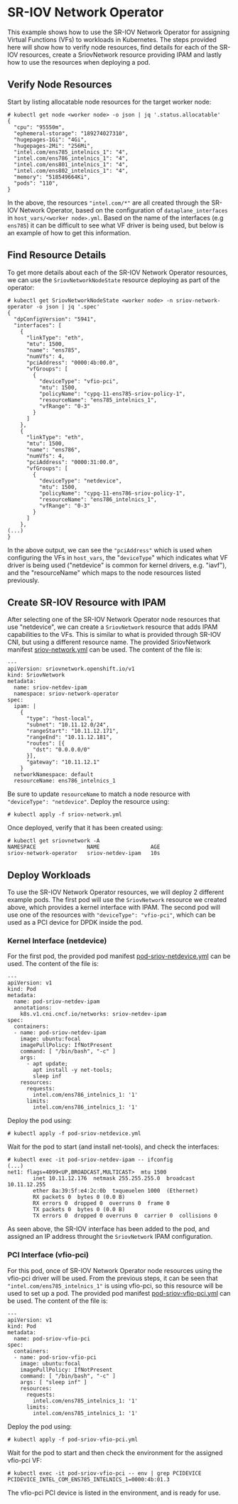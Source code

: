 # SR-IOV Network Operator
This example shows how to use the SR-IOV Network Operator for assigning Virtual Functions (VFs) to workloads in Kubernetes. The steps provided here will show how to verify node resources, find details for each of the SR-IOV resources, create a SriovNetwork resource providing IPAM and lastly how to use the resources when deploying a pod.

## Verify Node Resources
Start by listing allocatable node resources for the target worker node:
```
# kubectl get node <worker node> -o json | jq '.status.allocatable'
{
  "cpu": "95550m",
  "ephemeral-storage": "189274027310",
  "hugepages-1Gi": "4Gi",
  "hugepages-2Mi": "256Mi",
  "intel.com/ens785_intelnics_1": "4",
  "intel.com/ens786_intelnics_1": "4",
  "intel.com/ens801_intelnics_1": "4",
  "intel.com/ens802_intelnics_1": "4",
  "memory": "518549664Ki",
  "pods": "110",
}
```
In the above, the resources `"intel.com/*"` are all created through the SR-IOV Network Operator, based on the configuration of `dataplane_interfaces` in `host_vars/<worker node>.yml`. Based on the name of the interfaces (e.g `ens785`) it can be difficult to see what VF driver is being used, but below is an example of how to get this information.

## Find Resource Details
To get more details about each of the SR-IOV Network Operator resources, we can use the `SriovNetworkNodeState` resource deploying as part of the operator:
```
# kubectl get SriovNetworkNodeState <worker node> -n sriov-network-operator -o json | jq '.spec'
{
  "dpConfigVersion": "5941",
  "interfaces": [
    {
      "linkType": "eth",
      "mtu": 1500,
      "name": "ens785",
      "numVfs": 4,
      "pciAddress": "0000:4b:00.0",
      "vfGroups": [
        {
          "deviceType": "vfio-pci",
          "mtu": 1500,
          "policyName": "cypq-11-ens785-sriov-policy-1",
          "resourceName": "ens785_intelnics_1",
          "vfRange": "0-3"
        }
      ]
    },
    {
      "linkType": "eth",
      "mtu": 1500,
      "name": "ens786",
      "numVfs": 4,
      "pciAddress": "0000:31:00.0",
      "vfGroups": [
        {
          "deviceType": "netdevice",
          "mtu": 1500,
          "policyName": "cypq-11-ens786-sriov-policy-1",
          "resourceName": "ens786_intelnics_1",
          "vfRange": "0-3"
        }
      ]
    },
(...)
}
```
In the above output, we can see the `"pciAddress"` which is used when configuring the VFs in `host_vars`, the "`deviceType`" which indicates what VF driver is being used ("netdevice" is common for kernel drivers, e.g. "iavf"), and the "resourceName" which maps to the node resources listed previously.

## Create SR-IOV Resource with IPAM
After selecting one of the SR-IOV Network Operator node resources that use "netdevice", we can create a `SriovNetwork` resource that adds IPAM capabilities to the VFs. This is similar to what is provided through SR-IOV CNI, but using a different resource name.
The provided SriovNetwork manifest [sriov-network.yml](sriov-network.yml) can be used. The content of the file is:
```
---
apiVersion: sriovnetwork.openshift.io/v1
kind: SriovNetwork
metadata:
  name: sriov-netdev-ipam
  namespace: sriov-network-operator
spec:
  ipam: |
    {
      "type": "host-local",
      "subnet": "10.11.12.0/24",
      "rangeStart": "10.11.12.171",
      "rangeEnd": "10.11.12.181",
      "routes": [{
        "dst": "0.0.0.0/0"
      }],
      "gateway": "10.11.12.1"
    }
  networkNamespace: default
  resourceName: ens786_intelnics_1
```
Be sure to update `resourceName` to match a node resource with `"deviceType": "netdevice"`.
Deploy the resource using:
```
# kubectl apply -f sriov-network.yml
```
Once deployed, verify that it has been created using:
```
# kubectl get sriovnetwork -A
NAMESPACE                NAME                AGE
sriov-network-operator   sriov-netdev-ipam   10s
```

## Deploy Workloads
To use the SR-IOV Network Operator resources, we will deploy 2 different example pods. The first pod will use the `SriovNetwork` resource we created above, which provides a kernel interface with IPAM. The second pod will use one of the resources with `"deviceType": "vfio-pci"`, which can be used as a PCI device for DPDK inside the pod.

### Kernel Interface (netdevice)
For the first pod, the provided pod manifest [pod-sriov-netdevice.yml](pod-sriov-netdevice.yml) can be used. The content of the file is:
```
---
apiVersion: v1
kind: Pod
metadata:
  name: pod-sriov-netdev-ipam
  annotations:
    k8s.v1.cni.cncf.io/networks: sriov-netdev-ipam
spec:
  containers:
  - name: pod-sriov-netdev-ipam
    image: ubuntu:focal
    imagePullPolicy: IfNotPresent
    command: [ "/bin/bash", "-c" ]
    args:
      - apt update;
        apt install -y net-tools;
        sleep inf
    resources:
      requests:
        intel.com/ens786_intelnics_1: '1'
      limits:
        intel.com/ens786_intelnics_1: '1'
```
Deploy the pod using:
```
# kubectl apply -f pod-sriov-netdevice.yml
```
Wait for the pod to start (and install net-tools), and check the interfaces:
```
# kubectl exec -it pod-sriov-netdev-ipam -- ifconfig
(...)
net1: flags=4099<UP,BROADCAST,MULTICAST>  mtu 1500
        inet 10.11.12.176  netmask 255.255.255.0  broadcast 10.11.12.255
        ether 8a:39:5f:e4:2c:0b  txqueuelen 1000  (Ethernet)
        RX packets 0  bytes 0 (0.0 B)
        RX errors 0  dropped 0  overruns 0  frame 0
        TX packets 0  bytes 0 (0.0 B)
        TX errors 0  dropped 0 overruns 0  carrier 0  collisions 0
```
As seen above, the SR-IOV interface has been added to the pod, and assigned an IP address throught the `SriovNetwork` IPAM configuration.

### PCI Interface (vfio-pci)
For this pod, once of SR-IOV Network Operator node resources using the vfio-pci driver will be used. From the previous steps, it can be seen that `"intel.com/ens785_intelnics_1"` is using vfio-pci, so this resource will be used to set up a pod. The provided pod manifest [pod-sriov-vfio-pci.yml](pod-sriov-vfio-pci.yml) can be used. The content of the file is:
```
---
apiVersion: v1
kind: Pod
metadata:
  name: pod-sriov-vfio-pci
spec:
  containers:
  - name: pod-sriov-vfio-pci
    image: ubuntu:focal
    imagePullPolicy: IfNotPresent
    command: [ "/bin/bash", "-c" ]
    args: [ "sleep inf" ]
    resources:
      requests:
        intel.com/ens785_intelnics_1: '1'
      limits:
        intel.com/ens785_intelnics_1: '1'
```
Deploy the pod using:
```
# kubectl apply -f pod-sriov-vfio-pci.yml
```
Wait for the pod to start and then check the environment for the assigned vfio-pci VF:
```
# kubectl exec -it pod-sriov-vfio-pci -- env | grep PCIDEVICE
PCIDEVICE_INTEL_COM_ENS785_INTELNICS_1=0000:4b:01.3
```
The vfio-pci PCI device is listed in the environment, and is ready for use.
